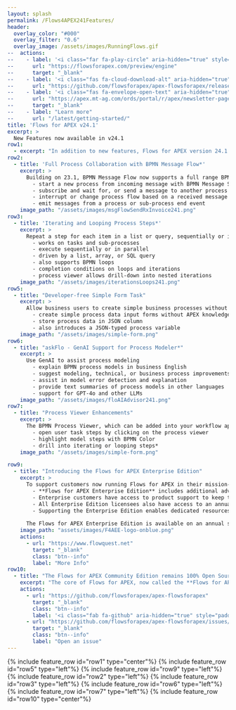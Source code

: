 ```yaml
---
layout: splash
permalink: /Flows4APEX241Features/
header:
  overlay_color: "#000"
  overlay_filter: "0.6"
  overlay_image: /assets/images/RunningFlows.gif
--  actions:
--    - label: '<i class="far fa-play-circle" aria-hidden="true" style="padding-right: 5px;"></i>Try now'
--      url: "https://flowsforapex.com/preview/engine"
--      target: "_blank"
--    - label: '<i class="fas fa-cloud-download-alt" aria-hidden="true" style="padding-right: 5px;"></--i>Download'
--      url: "https://github.com/flowsforapex/apex-flowsforapex/releases/download/v24.1/FlowsForAPEX_v24.1.zip"
--    - label: '<i class="fas fa-envelope-open-text" aria-hidden="true" style="padding-right: 5px;"></--i>Subscribe'
--      url: "https://apex.mt-ag.com/ords/portal/r/apex/newsletter-page?p8_source_page=FLOWSFORAPEX"
--      target: "_blank"
--    - label: "Learn more"
--      url: "/latest/getting-started/"
title: 'Flows for APEX v24.1'
excerpt: >
  New Features now available in v24.1 
row1:
  - excerpt: "In addition to new features, Flows for APEX version 24.1 introduces the **Flows for APEX Enterprise Edition** - with powerful new enterprise features and  technical support available on an annual subscription basis.  The **Flows for APEX Community Edition** remains as a free-of-charge, community supported product - also with new features."
row2:
  - title: 'Full Process Collaboration with BPMN Message Flow*'
    excerpt: >
      Building on 23.1, BPMN Message Flow now supports a full range BPMN events for inter process communication:
        - start a new process from incoming message with BPMN Message Start
        - subscribe and wait for, or send a message to another process
        - interrupt or change process flow based on a received message
        - emit messages from a process or sub-process end event
    image_path: "/assets/images/msgFlowSendRxInvoice241.png"
row3:
  - title: 'Iterating and Looping Process Steps*'
    excerpt: >
      Repeat a step for each item in a list or query, sequentially or in parallel 
        - works on tasks and sub-processes
        - execute sequentially or in parallel
        - driven by a list, array, or SQL query
        - also supports BPMN loops
        - completion conditions on loops and iterations 
        - process viewer allows drill-down into nested iterations 
    image_path: "/assets/images/iterationsLoops241.png"
row5:
  - title: "Developer-free Simple Form Task"
    excerpt: >
      Allow business users to create simple business processes without APEX development or database skills
        - create simple process data input forms without APEX knowledge
        - store process data in JSON column
        - also introduces a JSON-typed process variable
    image_path: "/assets/images/simple-form.png"
row6:
  - title: "askFlo - GenAI Support for Process Modeler*"
    excerpt: >
      Use GenAI to assist process modeling
        - explain BPMN process models in business English
        - suggest modeling, technical, or business process improvements
        - assist in model error detection and explanation
        - provide text summaries of process models in other languages
        - support for GPT-4o and other LLMs
    image_path: "/assets/images/floAIAdvisor241.png"
row7:
  - title: "Process Viewer Enhancements"
    excerpt: >
      The BPMN Process Viewer, which can be added into your workflow application to show users the current status of all the steps in their business process, now is enhanced:
        - open user task steps by clicking on the process viewer
        - highlight model steps with BPMN Color
        - drill into iterating or looping steps*
    image_path: "/assets/images/simple-form.png"

row9:
  - title: "Introducing the Flows for APEX Enterprise Edition"
    excerpt: >
      To support customers now running Flows for APEX in their mission-critical applications, we are introducing the **Flows for APEX Enterprise Edition** in 24.1.  
        - **Flows for APEX Enterprise Edition** includes additional advanced functionality, starting with 24.1 features process collaboration, iterations and loops, and GenAI modeling support.  
        - Enterprise customers have access to product support to keep their business processes running.
        - All Enterprise Edition licensees also have access to an annual advice session with the product developers.
        - Supporting the Enterprise Edition enables dedicated resources to continue the development, testing, and support of both the Enterprise and Community Editions of Flows for APEX.
  
      The Flows for APEX Enterprise Edition is available on an annual subscription basis from Flowquest Limited. * New features available in the Enterprise Edition.
    image_path: "assets/images/F4AEE-logo-onblue.png"
    actions: 
      - url: "https://www.flowquest.net"
        target: "_blank"
        class: "btn--info"
        label: "More Info"
row10:
  - title: "The Flows for APEX Community Edition remains 100% Open Source"
    excerpt: "The core of Flows for APEX, now called the **Flows for APEX Community Edition**, remains as an open source project. You can continue to share and/or modify it, always under the adherence of the MIT-license.  Support for Community Edition is provided by the Flows for APEX community, via the GitHub issues and discussions pages."
    actions:
      - url: "https://github.com/flowsforapex/apex-flowsforapex"
        target: "_blank"
        class: "btn--info"
        label: '<i class="fab fa-github" aria-hidden="true" style="padding-right: 5px;"></i>Browse code'
      - url: "https://github.com/flowsforapex/apex-flowsforapex/issues/new/choose"
        target: "_blank"
        class: "btn--info"
        label: "Open an issue"
---
```

{% include feature_row id="row1" type="center"%}
{% include feature_row id="row5" type="left"%}
{% include feature_row id="row9" type="left"%}
{% include feature_row id="row2" type="left"%}
{% include feature_row id="row3" type="left"%}
{% include feature_row id="row6" type="left"%}
{% include feature_row id="row7" type="left"%}
{% include feature_row id="row10" type="center"%}
